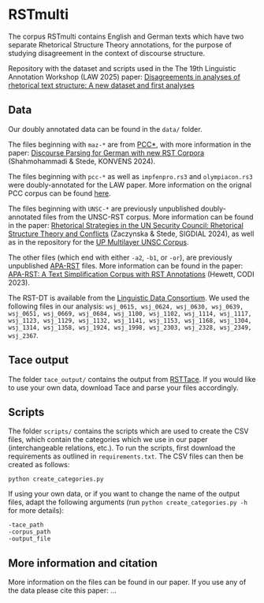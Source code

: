 # RSTmulti

The corpus RSTmulti contains English and German texts which have two separate Rhetorical Structure Theory annotations, for the purpose of studying disagreement in the context of discourse structure. 

Repository with the dataset and scripts used in the The 19th Linguistic Annotation Workshop (LAW 2025) paper: [Disagreements in analyses of rhetorical text structure: A new dataset and first analyses](https://aclanthology.org/)

## Data

Our doubly annotated data can be found in the `data/` folder.

The files beginning with `maz-*` are from [PCC*](https://github.com/mohamadi-sara20/pcc/tree/main/double-annotated), with more information in the paper: [Discourse Parsing for German with new RST Corpora](https://aclanthology.org/2024.konvens-main.7/) (Shahmohammadi & Stede, KONVENS 2024).

The files beginning with `pcc-*` as well as `impfenpro.rs3` and `olympiacon.rs3` were doubly-annotated for the LAW paper. More information on the orignal PCC corpus can be found [here](https://angcl.ling.uni-potsdam.de/resources/pcc.html).

The files beginning with `UNSC-*` are previously unpublished doubly-annotated files from the UNSC-RST corpus. More information can be found in the paper: [Rhetorical Strategies in the UN Security Council: Rhetorical Structure Theory and Conflicts](https://aclanthology.org/2024.sigdial-1.2/) (Zaczynska & Stede, SIGDIAL 2024), as well as in the repository for the [UP Multilayer UNSC Corpus](https://github.com/discourse-lab/UMUC/tree/main).

The other files (which end with either `-a2`, `-b1`, or `-or`), are previously unpublished [APA-RST](https://github.com/fhewett/apa-rst) files. More information can be found in the paper: [APA-RST: A Text Simplification Corpus with RST Annotations](https://aclanthology.org/2023.codi-1.23/) (Hewett, CODI 2023).

The RST-DT is available from the [Linguistic Data Consortium](https://catalog.ldc.upenn.edu/LDC2002T07). We used the following files in our analysis: `wsj_0615, wsj_0624, wsj_0630, wsj_0639, wsj_0651, wsj_0669, wsj_0684, wsj_1100, wsj_1102, wsj_1114, wsj_1117, wsj_1123, wsj_1129, wsj_1132, wsj_1141, wsj_1153, wsj_1168, wsj_1304, wsj_1314, wsj_1358, wsj_1924, wsj_1998, wsj_2303, wsj_2328, wsj_2349, wsj_2367`.

## Tace output

The folder `tace_output/` contains the output from [RSTTace](https://github.com/tkutschbach/RST-Tace).
If you would like to use your own data, download Tace and parse your files accordingly.

## Scripts

The folder `scripts/` contains the scripts which are used to create the CSV files, which contain the categories which we use in our paper (interchangeable relations, etc.).
To run the scripts, first download the requirements as outlined in `requirements.txt`.
The CSV files can then be created as follows:
```
python create_categories.py 
```
If using your own data, or if you want to change the name of the output files, adapt the following arguments (run `python create_categories.py -h` for more details):
```
-tace_path
-corpus_path
-output_file
```



## More information and citation

More information on the files can be found in our paper. If you use any of the data please cite this paper:
...



